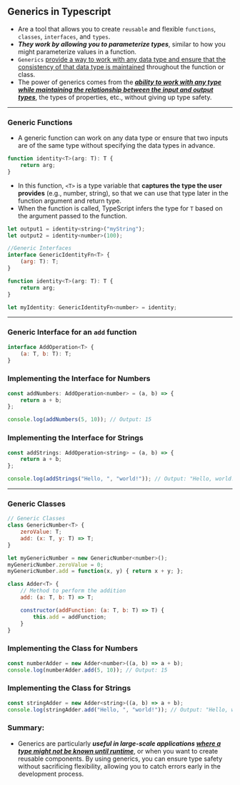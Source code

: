 ## Generics in Typescript

-  Are a tool that allows you to create `reusable` and flexible `functions`, `classes`, `interfaces`, and `types`. 
-  ***They work by allowing you to parameterize types***, similar to how you might parameterize values in a function. 
-  `Generics` <ins>provide a way to work with any data type and ensure that the consistency of that data type is maintained</ins> throughout the function or class.
-  The power of generics comes from the <ins>***ability to work with any type while maintaining the relationship between the input and output types***</ins>, the types of properties, etc., without giving up type safety.

-----


### Generic Functions
- A generic function can work on any data type or ensure that two inputs are of the same type without specifying the data types in advance. 

```js
function identity<T>(arg: T): T {
    return arg;
}
```

- In this function, `<T>` is a type variable that **captures the type the user provides** (e.g., number, string), so that we can use that type later in the function argument and return type. 
- When the function is called, TypeScript infers the type for `T` based on the argument passed to the function.

```js
let output1 = identity<string>("myString");
let output2 = identity<number>(100);
```

```js
//Generic Interfaces
interface GenericIdentityFn<T> {
    (arg: T): T;
}

function identity<T>(arg: T): T {
    return arg;
}

let myIdentity: GenericIdentityFn<number> = identity;
```
-----

### Generic Interface for an `add` function

```js
interface AddOperation<T> {
    (a: T, b: T): T;
}
```

### Implementing the Interface for Numbers

```js
const addNumbers: AddOperation<number> = (a, b) => {
    return a + b;
};

console.log(addNumbers(5, 10)); // Output: 15
```


### Implementing the Interface for Strings

```js
const addStrings: AddOperation<string> = (a, b) => {
    return a + b;
};

console.log(addStrings("Hello, ", "world!")); // Output: "Hello, world!"
```
-----

###  Generic Classes

```js
// Generic Classes
class GenericNumber<T> {
    zeroValue: T;
    add: (x: T, y: T) => T;
}

let myGenericNumber = new GenericNumber<number>();
myGenericNumber.zeroValue = 0;
myGenericNumber.add = function(x, y) { return x + y; };
```

```js
class Adder<T> {
    // Method to perform the addition
    add: (a: T, b: T) => T;

    constructor(addFunction: (a: T, b: T) => T) {
        this.add = addFunction;
    }
}
```

### Implementing the Class for Numbers

```js
const numberAdder = new Adder<number>((a, b) => a + b);
console.log(numberAdder.add(5, 10)); // Output: 15
```

### Implementing the Class for Strings
```js
const stringAdder = new Adder<string>((a, b) => a + b);
console.log(stringAdder.add("Hello, ", "world!")); // Output: "Hello, world!"
```

### Summary:
- Generics are particularly ***useful in large-scale applications <ins>where a type might not be known until runtime***</ins>, or when you want to create reusable components. By using generics, you can ensure type safety without sacrificing flexibility, allowing you to catch errors early in the development process.